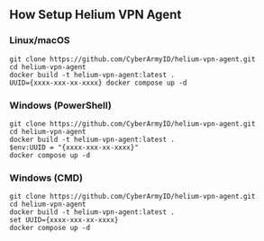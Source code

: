 ## How Setup Helium VPN Agent

### Linux/macOS
```
git clone https://github.com/CyberArmyID/helium-vpn-agent.git
cd helium-vpn-agent
docker build -t helium-vpn-agent:latest .
UUID={xxxx-xxx-xx-xxxx} docker compose up -d
```

### Windows (PowerShell)
```
git clone https://github.com/CyberArmyID/helium-vpn-agent.git
cd helium-vpn-agent
docker build -t helium-vpn-agent:latest .
$env:UUID = "{xxxx-xxx-xx-xxxx}"
docker compose up -d
```

### Windows (CMD)
```
git clone https://github.com/CyberArmyID/helium-vpn-agent.git
cd helium-vpn-agent
docker build -t helium-vpn-agent:latest .
set UUID={xxxx-xxx-xx-xxxx}
docker compose up -d
```
